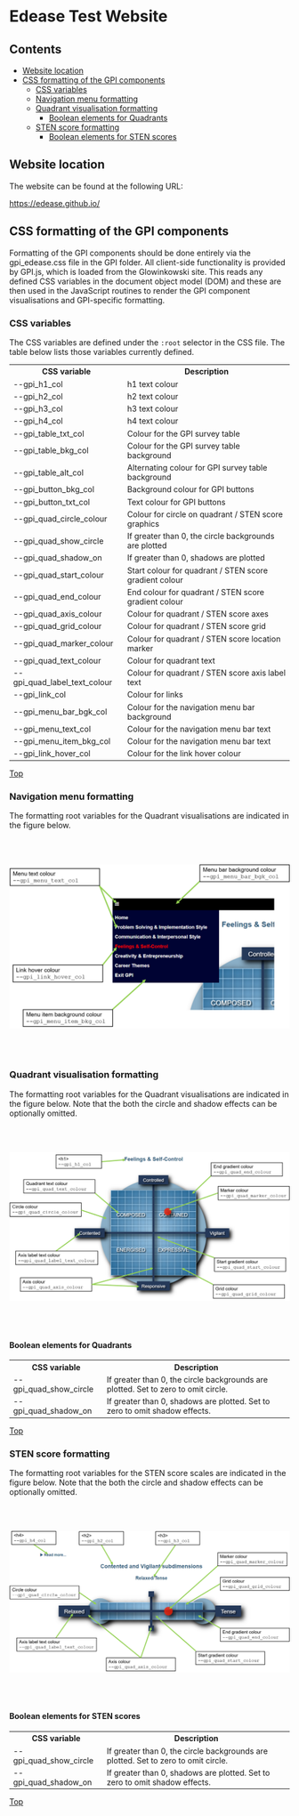 # Edease Test Website

## Contents

+ [Website location](#Website-location) 
+ [CSS formatting of the GPI components](#CSS-formatting-of-the-GPI-components)
   + [CSS variables](#CSS-variables) 
   + [Navigation menu formatting](#Navigation-menu-formatting)
   + [Quadrant visualisation formatting](#Quadrant-visualisation-formatting)
      + [Boolean elements for Quadrants](#Boolean-elements-for-Quadrants)
   + [STEN score formatting](#STEN-score-formatting)
      + [Boolean elements for STEN scores](#Boolean-elements-for-STEN-scores)

## Website location
The website can be found at the following URL:

https://edease.github.io/

## CSS formatting of the GPI components
Formatting of the GPI components should be done entirely via the gpi_edease.css file in the GPI folder. All client-side functionality is provided by GPI.js, which is loaded from the Glowinkowski site. This reads any defined CSS variables in the document object model (DOM) and these are then used in the JavaScript routines to render the GPI component visualisations and GPI-specific formatting.

### CSS variables
The CSS variables are defined under the ```:root``` selector in the CSS file. The table below lists those variables currently defined.

<table>
   <tr><th>CSS variable</th><th>Description</th></tr>
   <tr><td>--gpi_h1_col</td><td>h1 text colour</td></tr>
   <tr><td>--gpi_h2_col</td><td>h2 text colour</td></tr>
   <tr><td>--gpi_h3_col</td><td>h3 text colour</td></tr>
   <tr><td>--gpi_h4_col</td><td>h4 text colour</td></tr>
   <tr><td>--gpi_table_txt_col</td><td>Colour for the GPI survey table</td></tr>
   <tr><td>--gpi_table_bkg_col</td><td>Colour for the GPI survey table background</td></tr>
   <tr><td>--gpi_table_alt_col</td><td>Alternating colour for GPI survey table background</td></tr>
   <tr><td>--gpi_button_bkg_col</td><td>Background colour for GPI buttons</td></tr>
   <tr><td>--gpi_button_txt_col</td><td>Text colour for GPI buttons</td></tr>
   <tr><td>--gpi_quad_circle_colour</td><td>Colour for circle on quadrant / STEN score graphics</td></tr>
   <tr><td>--gpi_quad_show_circle</td><td>If greater than 0, the circle backgrounds are plotted</td></tr>
   <tr><td>--gpi_quad_shadow_on</td><td>If greater than 0, shadows are plotted</td></tr>
   <tr><td>--gpi_quad_start_colour</td><td>Start colour for quadrant / STEN score gradient colour</td></tr>
   <tr><td>--gpi_quad_end_colour</td><td>End colour for quadrant / STEN score gradient colour</td></tr>
   <tr><td>--gpi_quad_axis_colour</td><td>Colour for quadrant / STEN score axes</td></tr>
   <tr><td>--gpi_quad_grid_colour</td><td>Colour for quadrant / STEN score grid</td></tr>
   <tr><td>--gpi_quad_marker_colour</td><td>Colour for quadrant / STEN score location marker</td></tr>
   <tr><td>--gpi_quad_text_colour</td><td>Colour for quadrant text</td></tr>
   <tr><td>--gpi_quad_label_text_colour</td><td>Colour for quadrant / STEN score axis label text</td></tr>
   <tr><td>--gpi_link_col</td><td>Colour for links</td></tr>
   <tr><td>--gpi_menu_bar_bgk_col</td><td>Colour for the navigation menu bar background</td></tr>
   <tr><td>--gpi_menu_text_col</td><td>Colour for the navigation menu bar text</td></tr>
   <tr><td>--gpi_menu_item_bkg_col</td><td>Colour for the navigation menu bar text</td></tr>
   <tr><td>--gpi_link_hover_col</td><td>Colour for the link hover colour</td></tr>
</table>

[Top](#Edease-Test-Website)

### Navigation menu formatting
The formatting root variables for the Quadrant visualisations are indicated in the figure below.

<br><br>

![Figure 1](images/menu_formating.png)

<br><br>

### Quadrant visualisation formatting
The formatting root variables for the Quadrant visualisations are indicated in the figure below. Note that the both the circle and shadow effects can be optionally omitted.

<br><br>

![Figure 2](images/quadrant_formatting.png)

<br><br>

#### Boolean elements for Quadrants

<table>
   <tr><th>CSS variable</th><th>Description</th></tr>
   <tr><td>--gpi_quad_show_circle</td><td>If greater than 0, the circle backgrounds are plotted. Set to zero to omit circle.</td></tr>
   <tr><td>--gpi_quad_shadow_on</td><td>If greater than 0, shadows are plotted. Set to zero to omit shadow effects.</td></tr>
</table>

[Top](#Edease-Test-Website)

### STEN score formatting
The formatting root variables for the STEN score scales are indicated in the figure below. Note that the both the circle and shadow effects can be optionally omitted.

<br><br>

![Figure 2](images/STEN_formatting.png)

<br><br>

#### Boolean elements for STEN scores

<table>
   <tr><th>CSS variable</th><th>Description</th></tr>
   <tr><td>--gpi_quad_show_circle</td><td>If greater than 0, the circle backgrounds are plotted. Set to zero to omit circle.</td></tr>
   <tr><td>--gpi_quad_shadow_on</td><td>If greater than 0, shadows are plotted. Set to zero to omit shadow effects.</td></tr>
</table>

[Top](#Edease-Test-Website)

<br><br>







